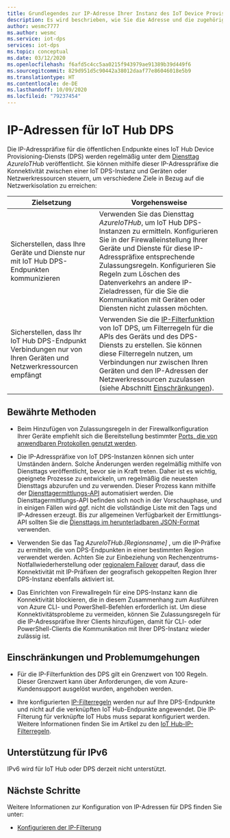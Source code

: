 ```yaml
---
title: Grundlegendes zur IP-Adresse Ihrer Instanz des IoT Device Provisioning-Diensts (DPS) | Microsoft-Dokumentation
description: Es wird beschrieben, wie Sie die Adresse und die zugehörigen Eigenschaften Ihres IoT Device Provisioning-Diensts (DPS) abfragen. Die IP-Adresse Ihrer DPS-Instanz kann für verschiedene Szenarien, z. B. Notfallwiederherstellung oder regionales Failover, variieren.
author: wesmc7777
ms.author: wesmc
ms.service: iot-dps
services: iot-dps
ms.topic: conceptual
ms.date: 03/12/2020
ms.openlocfilehash: f6afd5c4cc5aa0215f943979ae91389b39d449f6
ms.sourcegitcommit: 829d951d5c90442a38012daaf77e86046018e5b9
ms.translationtype: HT
ms.contentlocale: de-DE
ms.lasthandoff: 10/09/2020
ms.locfileid: "79237454"
---
```

# <a name="iot-hub-dps-ip-addresses"></a>IP-Adressen für IoT Hub DPS

Die IP-Adresspräfixe für die öffentlichen Endpunkte eines IoT Hub Device Provisioning-Diensts (DPS) werden regelmäßig unter dem [Diensttag](../virtual-network/service-tags-overview.md) _AzureIoTHub_ veröffentlicht. Sie können mithilfe dieser IP-Adresspräfixe die Konnektivität zwischen einer IoT DPS-Instanz und Geräten oder Netzwerkressourcen steuern, um verschiedene Ziele in Bezug auf die Netzwerkisolation zu erreichen:

| Zielsetzung | Vorgehensweise |
|------|----------|
| Sicherstellen, dass Ihre Geräte und Dienste nur mit IoT Hub DPS-Endpunkten kommunizieren | Verwenden Sie das Diensttag _AzureIoTHub_, um IoT Hub DPS-Instanzen zu ermitteln. Konfigurieren Sie in der Firewalleinstellung Ihrer Geräte und Dienste für diese IP-Adresspräfixe entsprechende Zulassungsregeln. Konfigurieren Sie Regeln zum Löschen des Datenverkehrs an andere IP-Zieladressen, für die Sie die Kommunikation mit Geräten oder Diensten nicht zulassen möchten. |
| Sicherstellen, dass Ihr IoT Hub DPS-Endpunkt Verbindungen nur von Ihren Geräten und Netzwerkressourcen empfängt | Verwenden Sie die [IP-Filterfunktion](iot-dps-ip-filtering.md) von IoT DPS, um Filterregeln für die APIs des Geräts und des DPS-Diensts zu erstellen. Sie können diese Filterregeln nutzen, um Verbindungen nur zwischen Ihren Geräten und den IP-Adressen der Netzwerkressourcen zuzulassen (siehe Abschnitt [Einschränkungen](#limitations-and-workarounds)). | 




## <a name="best-practices"></a>Bewährte Methoden

* Beim Hinzufügen von Zulassungsregeln in der Firewallkonfiguration Ihrer Geräte empfiehlt sich die Bereitstellung bestimmter [Ports, die von anwendbaren Protokollen genutzt werden](../iot-hub/iot-hub-devguide-protocols.md#port-numbers).

* Die IP-Adresspräfixe von IoT DPS-Instanzen können sich unter Umständen ändern. Solche Änderungen werden regelmäßig mithilfe von Diensttags veröffentlicht, bevor sie in Kraft treten. Daher ist es wichtig, geeignete Prozesse zu entwickeln, um regelmäßig die neuesten Diensttags abzurufen und zu verwenden. Dieser Prozess kann mithilfe der [Diensttagermittlungs-API](../virtual-network/service-tags-overview.md#service-tags-on-premises) automatisiert werden. Die Diensttagermittlungs-API befinden sich noch in der Vorschauphase, und in einigen Fällen wird ggf. nicht die vollständige Liste mit den Tags und IP-Adressen erzeugt. Bis zur allgemeinen Verfügbarkeit der Ermittlungs-API sollten Sie die [Diensttags im herunterladbaren JSON-Format](../virtual-network/service-tags-overview.md#discover-service-tags-by-using-downloadable-json-files) verwenden. 

* Verwenden Sie das Tag *AzureIoTHub.[Regionsname]* , um die IP-Präfixe zu ermitteln, die von DPS-Endpunkten in einer bestimmten Region verwendet werden. Achten Sie zur Einbeziehung von Rechenzentrums-Notfallwiederherstellung oder [regionalem Failover](../iot-hub/iot-hub-ha-dr.md) darauf, dass die Konnektivität mit IP-Präfixen der geografisch gekoppelten Region Ihrer DPS-Instanz ebenfalls aktiviert ist.

* Das Einrichten von Firewallregeln für eine DPS-Instanz kann die Konnektivität blockieren, die in diesem Zusammenhang zum Ausführen von Azure CLI- und PowerShell-Befehlen erforderlich ist. Um diese Konnektivitätsprobleme zu vermeiden, können Sie Zulassungsregeln für die IP-Adresspräfixe Ihrer Clients hinzufügen, damit für CLI- oder PowerShell-Clients die Kommunikation mit Ihrer DPS-Instanz wieder zulässig ist.  


## <a name="limitations-and-workarounds"></a>Einschränkungen und Problemumgehungen

* Für die IP-Filterfunktion des DPS gilt ein Grenzwert von 100 Regeln. Dieser Grenzwert kann über Anforderungen, die vom Azure-Kundensupport ausgelöst wurden, angehoben werden. 

* Ihre konfigurierten [IP-Filterregeln](iot-dps-ip-filtering.md) werden nur auf Ihre DPS-Endpunkte und nicht auf die verknüpften IoT Hub-Endpunkte angewendet. Die IP-Filterung für verknüpfte IoT Hubs muss separat konfiguriert werden. Weitere Informationen finden Sie im Artikel zu den [IoT Hub-IP-Filterregeln](../iot-hub/iot-hub-ip-filtering.md).

## <a name="support-for-ipv6"></a>Unterstützung für IPv6 

IPv6 wird für IoT Hub oder DPS derzeit nicht unterstützt.

## <a name="next-steps"></a>Nächste Schritte

Weitere Informationen zur Konfiguration von IP-Adressen für DPS finden Sie unter:

* [Konfigurieren der IP-Filterung](iot-dps-ip-filtering.md)
